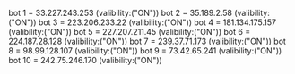bot 1 = 33.227.243.253 (valibility:("ON"))
bot 2 = 35.189.2.58 (valibility:("ON"))
bot 3 = 223.206.233.22 (valibility:("ON"))
bot 4 = 181.134.175.157 (valibility:("ON"))
bot 5 = 227.207.211.45 (valibility:("ON"))
bot 6 = 224.187.28.128 (valibility:("ON"))
bot 7 = 239.37.71.173 (valibility:("ON"))
bot 8 = 98.99.128.107 (valibility:("ON"))
bot 9 = 73.42.65.241 (valibility:("ON"))
bot 10 = 242.75.246.170 (valibility:("ON"))
